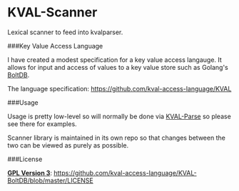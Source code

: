 # KVAL-Scanner

Lexical scanner to feed into kvalparser. 

###Key Value Access Language

I have created a modest specification for a key value access langauge. 
It allows for input and access of values to a key value store such as Golang's
[BoltDB](https://github.com/boltdb/). 

The language specification: https://github.com/kval-access-language/KVAL 

###Usage

Usage is pretty low-level so will normally be done via [KVAL-Parse](https://github.com/kval-access-language/kval-parse) so please see there for examples.

Scanner library is maintained in its own repo so that changes between the two can be viewed as purely as possible.

###License

**[GPL Version 3](http://choosealicense.com/licenses/gpl-3.0/)**: https://github.com/kval-access-language/KVAL-BoltDB/blob/master/LICENSE
